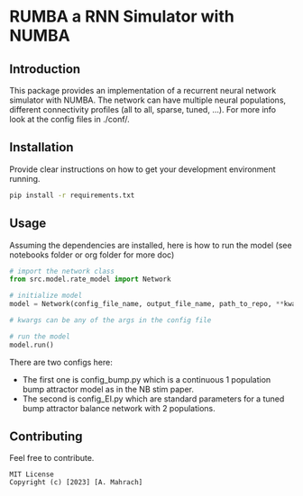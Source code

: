 # RUMBA a RNN Simulator with NUMBA

## Introduction
This package provides an implementation of a recurrent neural network simulator with NUMBA.
The network can have multiple neural populations, different connectivity profiles (all to all, sparse, tuned, ...).
For more info look at the config files in ./conf/.

## Installation
Provide clear instructions on how to get your development environment running.
```bash
pip install -r requirements.txt
```
## Usage
Assuming the dependencies are installed, here is how to run the model (see notebooks folder or org folder for more doc)

```python
# import the network class
from src.model.rate_model import Network

# initialize model
model = Network(config_file_name, output_file_name, path_to_repo, **kwargs)

# kwargs can be any of the args in the config file

# run the model
model.run()
```
There are two configs here:
- The first one is config_bump.py which is a continuous 1 population bump attractor model as in the NB stim paper.
- The second is config_EI.py which are standard parameters for a tuned bump attractor balance network with 2 populations.

## Contributing
Feel free to contribute.
```
MIT License
Copyright (c) [2023] [A. Mahrach]
```
